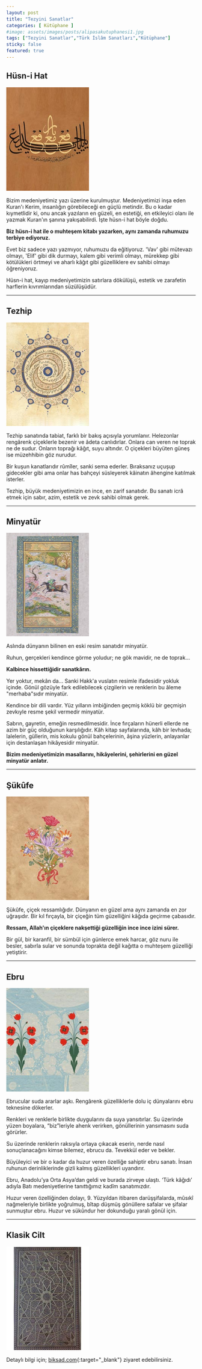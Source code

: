 ```yaml
---
layout: post
title: "Tezyini Sanatlar"
categories: [ Kütüphane ]
#image: assets/images/posts/alipasakutuphanesi1.jpg
tags: ["Tezyini Sanatlar","Türk İslâm Sanatları","Kütüphane"]
sticky: false
featured: true
---
```


## Hüsn-i Hat

![](/assets/images/posts/hat.jpg)

Bizim medeniyetimiz yazı üzerine kurulmuştur. Medeniyetimizi inşa eden Kuran'ı Kerim, insanlığın görebileceği en güçlü metindir. Bu o kadar kıymetlidir ki, onu ancak yazıların en güzeli, en estetiği, en etkileyici olanı ile yazmak Kuran'ın şanına yakışabilirdi. İşte hüsn-i hat böyle doğdu.

**Biz hüsn-i hat ile o muhteşem kitabı yazarken, aynı zamanda ruhumuzu terbiye ediyoruz.**

Evet biz sadece yazı yazmıyor, ruhumuzu da eğitiyoruz. 'Vav' gibi mütevazı olmayı, 'Elif' gibi dik durmayı, kalem gibi verimli olmayı, mürekkep gibi kötülükleri örtmeyi ve aharlı kâğıt gibi güzelliklere ev sahibi olmayı öğreniyoruz.

Hüsn-i hat, kayıp medeniyetimizin satırlara dökülüşü, estetik ve zarafetin harflerin kıvrımlarından süzülüşüdür.


---

## Tezhip

![](/assets/images/posts/tezhip.jpg)

Tezhip sanatında tabiat, farklı bir bakış açısıyla yorumlanır. Helezonlar rengârenk çiçeklerle bezenir ve âdeta canlıdırlar. Onlara can veren ne toprak ne de sudur. Onların toprağı kâğıt, suyu altındır. O çiçekleri büyüten güneş ise müzehhibin göz nurudur.

Bir kuşun kanatlarıdır rûmîler, sanki sema ederler. Bıraksanız uçuşup gidecekler gibi ama onlar has bahçeyi süsleyerek kâinatın âhengine katılmak isterler.

Tezhip, büyük medeniyetimizin en ince, en zarif sanatıdır. Bu sanatı icrâ etmek için sabır, azim, estetik ve zevk sahibi olmak gerek.


---

## Minyatür

![](/assets/images/posts/minyatur.jpg)

Aslında dünyanın bilinen en eski resim sanatıdır minyatür.

Ruhun, gerçekleri kendince görme yoludur; ne gök mavidir, ne de toprak...

**Kalbince hissettiğidir sanatkârın.**

Yer yoktur, mekân da... Sanki Hakk'a vuslatın resimle ifadesidir yokluk içinde. Gönül gözüyle fark edilebilecek çizgilerin ve renklerin bu âleme "merhaba"sıdır minyatür.

Kendince bir dili vardır. Yüz yılların imbiğinden geçmiş köklü bir geçmişin zevkıyle resme şekil vermedir minyatür.

Sabrın, gayretin, emeğin resmedilmesidir. İnce fırçaların hünerli ellerde ne azim bir güç olduğunun karşılığıdır. Kâh kitap sayfalarında, kâh bir levhada; lalelerin, güllerin, mis kokulu gönül bahçelerinin, âşina yüzlerin, anlayanlar için destanlaşan hikâyesidir minyatür.

**Bizim medeniyetimizin masallarını, hikâyelerini, şehirlerini en güzel minyatür anlatır.**


---


## Şükûfe

![](/assets/images/posts/sukufe.jpg)

Şükûfe, çiçek ressamlığıdır. Dünyanın en güzel ama aynı zamanda en zor uğraşıdır. Bir kıl fırçayla, bir çiçeğin tüm güzelliğini kâğıda geçirme çabasıdır.

**Ressam, Allah'ın çiçeklere nakşettiği güzelliğin ince ince izini sürer.**

Bir gül, bir karanfil, bir sümbül için günlerce emek harcar, göz nuru ile besler, sabırla sular ve sonunda toprakta değil kağıtta o muhteşem güzelliği yetiştirir.


---

## Ebru
![](/assets/images/posts/ebru.jpg)

Ebrucular suda ararlar aşkı. Rengârenk güzelliklerle dolu iç dünyalarını ebru teknesine dökerler.

Renkleri ve renklerle birlikte duygularını da suya yansıtırlar. Su üzerinde yüzen boyalara, “biz”leriyle ahenk verirken, gönüllerinin yansımasını suda görürler.

Su üzerinde renklerin raksıyla ortaya çıkacak eserin, nerde nasıl sonuçlanacağını kimse bilemez, ebrucu da. Tevekkül eder ve bekler.

Büyüleyici ve bir o kadar da huzur veren özelliğe sahiptir ebru sanatı. İnsan ruhunun derinliklerinde gizli kalmış güzellikleri uyandırır.

Ebru, Anadolu’ya Orta Asya’dan geldi ve burada zirveye ulaştı. ‘Türk kâğıdı’ adıyla Batı medeniyetlerine tanıttığımız kadîm sanatımızdır.

Huzur veren özelliğinden dolayı, 9. Yüzyıldan itibaren darüşşifalarda, mûsıkî nağmeleriyle birlikte yoğrulmuş, bîtap düşmüş gönüllere safalar ve şifalar sunmuştur ebru. Huzur ve sükûndur her dokunduğu yaralı gönül için.

---

## Klasik Cilt

![](/assets/images/posts/klasik-cilt.jpg)

Detaylı bilgi için; [biksad.com](https://biksad.com/kurslar){:target="_blank"} ziyaret edebilirsiniz.